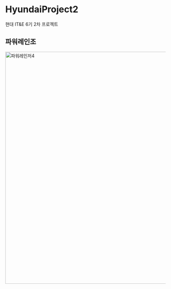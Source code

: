 # HyundaiProject2
현대 IT&amp;E 6기 2차 프로젝트

## 파워레인조

<img width="727" alt="파워레인저4" src="https://user-images.githubusercontent.com/97040053/209031145-cd6ea76c-df85-4237-902d-12df832c6d98.png">
